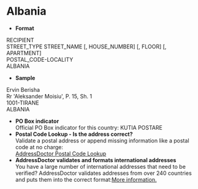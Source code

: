Albania
=======

- **Format**

RECIPIENT  
STREET_TYPE STREET_NAME [, HOUSE_NUMBER] [, FLOOR] [, APARTMENT]  
POSTAL_CODE-LOCALITY  
ALBANIA
- **Sample**

Ervin Berisha  
Rr 'Aleksander Moisiu', P. 15, Sh. 1  
1001-TIRANE  
ALBANIA
- **PO Box indicator**  
Official PO Box indicator for this country: KUTIA POSTARE
- **Postal Code Lookup - Is the address correct?**  
Validate a postal address or append missing information like a postal code at no charge:  
[AddressDoctor Postal Code Lookup](http://lookup.addressdoctor.com/lookup/default.aspx?lang=en&country=ALB)
- **AddressDoctor validates and formats international addresses**  
You have a large number of international addresses that need to be verified? AddressDoctor validates addresses from over 240 countries and puts them into the correct format:[More information.](index.php?id=31&L=1)